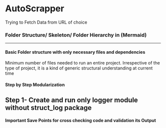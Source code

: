 # AutoScrapper
Trying to Fetch Data from URL of choice



### Folder Structure/ Skeleton/ Folder Hierarchy in (Mermaid)
---
#### Basic Folder structure with only necessary files and dependencies
<Note> Minimum number of files needed to run an entire project. Irrespective of the type of project, it is a kind of generic structural understanding at current time</Note>
#### Step by Step Modularization
Step 1- Create and run only logger module without struct_log  package
---
#### Important Save Points for cross checking code and validation its Output



